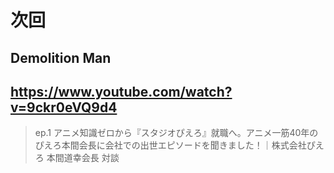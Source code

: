 # 次回

## Demolition Man

## https://www.youtube.com/watch?v=9ckr0eVQ9d4

> ep.1 アニメ知識ゼロから『スタジオぴえろ』就職へ。アニメ一筋40年のぴえろ本間会長に会社での出世エピソードを聞きました！｜株式会社ぴえろ 本間道幸会長 対談 
